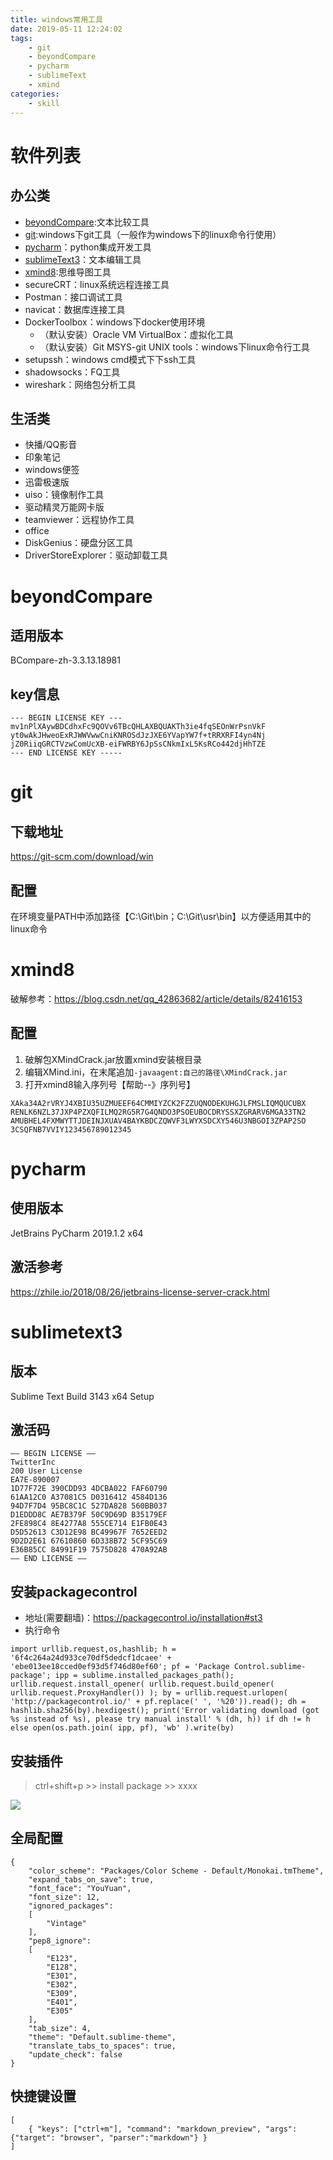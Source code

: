 ```yaml
---
title: windows常用工具
date: 2019-05-11 12:24:02
tags:
    - git
    - beyondCompare
    - pycharm
    - sublimeText
    - xmind
categories:
    - skill
---
```

# 软件列表
## 办公类
* [beyondCompare](#beyondCompare):文本比较工具
* [git](#git):windows下git工具（一般作为windows下的linux命令行使用）
* [pycharm](#pycharm)：python集成开发工具
* [sublimeText3](#sublimetext3)：文本编辑工具
* [xmind8](#xmind8):思维导图工具
* secureCRT：linux系统远程连接工具
* Postman：接口调试工具
* navicat：数据库连接工具
* DockerToolbox：windows下docker使用环境
    - （默认安装）Oracle VM VirtualBox：虚拟化工具
    - （默认安装）Git MSYS-git UNIX tools：windows下linux命令行工具
* setupssh：windows cmd模式下下ssh工具
* shadowsocks：FQ工具
* wireshark：网络包分析工具

## 生活类
* 快播/QQ影音
* 印象笔记
* windows便签
* 迅雷极速版
* uiso：镜像制作工具
* 驱动精灵万能网卡版
* teamviewer：远程协作工具
* office
* DiskGenius：硬盘分区工具
* DriverStoreExplorer：驱动卸载工具

# beyondCompare
## 适用版本
BCompare-zh-3.3.13.18981
## key信息
```
--- BEGIN LICENSE KEY ---
mv1nPlXAywBDCdhxFc9QOVv6TBcQHLAXBQUAKTh3ie4fqSEOnWrPsnVkF
yt0wAkJHweoExRJWWVwwCniKNROSdJzJXE6YVapYW7f+tRRXRFI4yn4Nj
jZ0RiiqGRCTVzwComUcXB-eiFWRBY6JpSsCNkmIxL5KsRCo442djHhTZE
--- END LICENSE KEY -----
```
# git
## 下载地址
https://git-scm.com/download/win
## 配置
在环境变量PATH中添加路径【C:\Git\bin；C:\Git\usr\bin】以方便适用其中的linux命令
# xmind8
破解参考：https://blog.csdn.net/qq_42863682/article/details/82416153
## 配置
1. 破解包XMindCrack.jar放置xmind安装根目录
2. 编辑XMind.ini，在末尾追加`-javaagent:自己的路径\XMindCrack.jar`
3. 打开xmind8输入序列号【帮助--》序列号】

```
XAka34A2rVRYJ4XBIU35UZMUEEF64CMMIYZCK2FZZUQNODEKUHGJLFMSLIQMQUCUBX
RENLK6NZL37JXP4PZXQFILMQ2RG5R7G4QNDO3PSOEUBOCDRYSSXZGRARV6MGA33TN2
AMUBHEL4FXMWYTTJDEINJXUAV4BAYKBDCZQWVF3LWYXSDCXY546U3NBGOI3ZPAP2SO
3CSQFNB7VVIY123456789012345
```

# pycharm
## 使用版本
JetBrains PyCharm 2019.1.2 x64
## 激活参考
https://zhile.io/2018/08/26/jetbrains-license-server-crack.html

# sublimetext3
## 版本
Sublime Text Build 3143 x64 Setup
## 激活码
```
—– BEGIN LICENSE —–
TwitterInc
200 User License
EA7E-890007
1D77F72E 390CDD93 4DCBA022 FAF60790
61AA12C0 A37081C5 D0316412 4584D136
94D7F7D4 95BC8C1C 527DA828 560BB037
D1EDDD8C AE7B379F 50C9D69D B35179EF
2FE898C4 8E4277A8 555CE714 E1FB0E43
D5D52613 C3D12E98 BC49967F 7652EED2
9D2D2E61 67610860 6D338B72 5CF95C69
E36B85CC 84991F19 7575D828 470A92AB
—— END LICENSE ——
```
## 安装packagecontrol
* 地址(需要翻墙)：https://packagecontrol.io/installation#st3
* 执行命令

```
import urllib.request,os,hashlib; h = '6f4c264a24d933ce70df5dedcf1dcaee' + 'ebe013ee18cced0ef93d5f746d80ef60'; pf = 'Package Control.sublime-package'; ipp = sublime.installed_packages_path(); urllib.request.install_opener( urllib.request.build_opener( urllib.request.ProxyHandler()) ); by = urllib.request.urlopen( 'http://packagecontrol.io/' + pf.replace(' ', '%20')).read(); dh = hashlib.sha256(by).hexdigest(); print('Error validating download (got %s instead of %s), please try manual install' % (dh, h)) if dh != h else open(os.path.join( ipp, pf), 'wb' ).write(by)
```
## 安装插件
>ctrl+shift+p >> install package >> xxxx

![](https://simple0426-blog.oss-cn-beijing.aliyuncs.com/sublimeText3-plugins.jpg)
## 全局配置
```
{
    "color_scheme": "Packages/Color Scheme - Default/Monokai.tmTheme",
    "expand_tabs_on_save": true,
    "font_face": "YouYuan",
    "font_size": 12,
    "ignored_packages":
    [
        "Vintage"
    ],
    "pep8_ignore":
    [
        "E123",
        "E128",
        "E301",
        "E302",
        "E309",
        "E401",
        "E305"
    ],
    "tab_size": 4,
    "theme": "Default.sublime-theme",
    "translate_tabs_to_spaces": true,
    "update_check": false
}
```
## 快捷键设置
```
[
    { "keys": ["ctrl+m"], "command": "markdown_preview", "args": {"target": "browser", "parser":"markdown"} }
]
```

